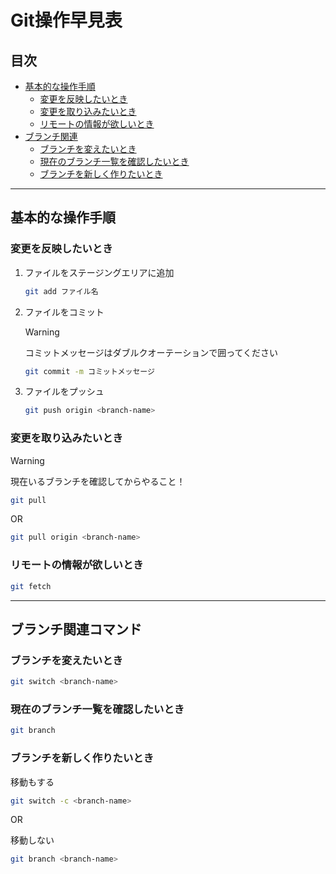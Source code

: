 # Git操作早見表

## 目次
- [基本的な操作手順](#基本的な操作手順)
    - [変更を反映したいとき](#変更を反映したいとき)
    - [変更を取り込みたいとき](#変更を反映したいとき)
    - [リモートの情報が欲しいとき](#リモートの情報が欲しいとき)
- [ブランチ関連](#ブランチ関連コマンド)
    - [ブランチを変えたいとき](#ブランチを変えたいとき)
    - [現在のブランチ一覧を確認したいとき](#現在のブランチ一覧を確認したいとき)
    - [ブランチを新しく作りたいとき](#ブランチを新しく作りたいとき)

---

## 基本的な操作手順

### 変更を反映したいとき

1. ファイルをステージングエリアに追加

    ```bash
    git add ファイル名
    ```

2. ファイルをコミット

    > [!WARNING]
    > コミットメッセージはダブルクオーテーションで囲ってください

    ```bash
    git commit -m コミットメッセージ
    ```

3. ファイルをプッシュ

    ```bash
    git push origin <branch-name>
    ```

### 変更を取り込みたいとき

> [!WARNING]
> 現在いるブランチを確認してからやること！

```bash
git pull
```

OR

```bash
git pull origin <branch-name>
```

### リモートの情報が欲しいとき

```bash
git fetch
```

---

## ブランチ関連コマンド

### ブランチを変えたいとき

```bash
git switch <branch-name>
```

### 現在のブランチ一覧を確認したいとき

```bash
git branch
```

### ブランチを新しく作りたいとき

移動もする
```bash
git switch -c <branch-name>
```

OR

移動しない
```bash
git branch <branch-name>
```

